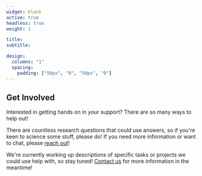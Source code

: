 ```yaml
---
widget: blank
active: true
headless: true
weight: 1

title:
subtitle:

design:
  columns: "1"
  spacing:
    padding: ["50px", "0", "50px", "0"]
---
```


## Get Involved

Interested in getting hands on in your support? 
There are so many ways to help out!

There are countless research questions that could use answers, so if you're keen to science some stuff, please do!
If you need more information or want to chat, please [reach out](/contact)!

We're currently working up descriptions of specific tasks or projects we could use help with, so stay tuned!
[Contact us](/contact/) for more information in the meantime!
